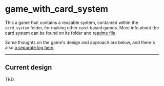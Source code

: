 # game_with_card_system

This a game that contains a reusable system, contained within the `card_system` folder, for making other card-based games. More info about the card system can be found on its folder and [readme file](card_system/README.md).

Some thoughts on the game's design and approach are below, and there's also [a separate log here](docs/log.md).

---

## Current design

TBD.

